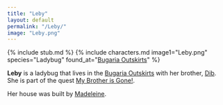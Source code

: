 ```yaml
---
title: "Leby"
layout: default
permalink: "/Leby/"
image: "Leby.png"
---
```

{% include stub.md %}
{% include characters.md image1="Leby.png" species="Ladybug" found_at="[Bugaria Outskirts](/Bugaria_Outskirts)" %}

**Leby** is a ladybug that lives in the [Bugaria Outskirts](/Bugaria_Outskirts) with her brother, [Dib](/Dib). She is part of the quest [My Brother is Gone!](/My_Brother_is_Gone!).

Her house was built by [Madeleine](/Madeleine).